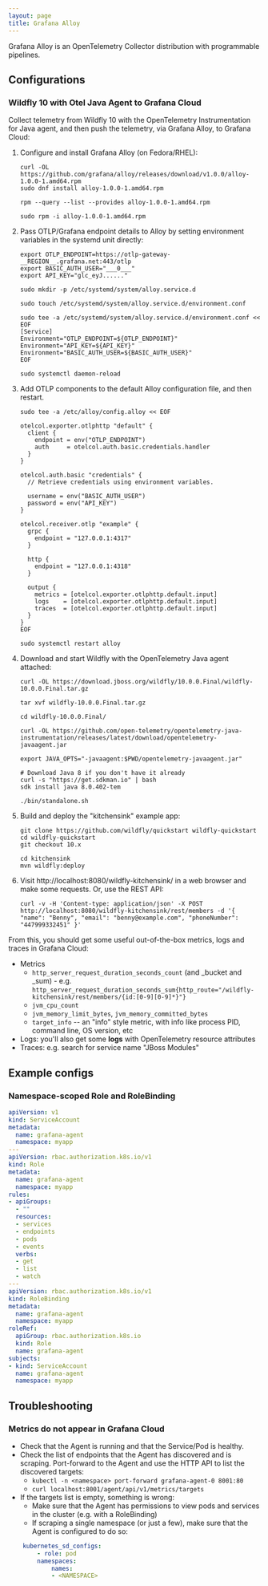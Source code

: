 ```yaml
---
layout: page
title: Grafana Alloy
---
```


Grafana Alloy is an OpenTelemetry Collector distribution with programmable pipelines.

## Configurations

### Wildfly 10 with Otel Java Agent to Grafana Cloud

Collect telemetry from Wildfly 10 with the OpenTelemetry Instrumentation for Java agent, and then push the telemetry, via Grafana Alloy, to Grafana Cloud:

1.  Configure and install Grafana Alloy (on Fedora/RHEL):

    ```shell
    curl -OL https://github.com/grafana/alloy/releases/download/v1.0.0/alloy-1.0.0-1.amd64.rpm
    sudo dnf install alloy-1.0.0-1.amd64.rpm

    rpm --query --list --provides alloy-1.0.0-1.amd64.rpm

    sudo rpm -i alloy-1.0.0-1.amd64.rpm
    ```

2.  Pass OTLP/Grafana endpoint details to Alloy by setting environment variables in the systemd unit directly:

    ```shell
    export OTLP_ENDPOINT=https://otlp-gateway-__REGION__.grafana.net:443/otlp
    export BASIC_AUTH_USER="___0___"
    export API_KEY="glc_eyJ......"

    sudo mkdir -p /etc/systemd/system/alloy.service.d

    sudo touch /etc/systemd/system/alloy.service.d/environment.conf

    sudo tee -a /etc/systemd/system/alloy.service.d/environment.conf << EOF
    [Service]
    Environment="OTLP_ENDPOINT=${OTLP_ENDPOINT}"
    Environment="API_KEY=${API_KEY}"
    Environment="BASIC_AUTH_USER=${BASIC_AUTH_USER}"
    EOF

    sudo systemctl daemon-reload

    ```
    
3.  Add OTLP components to the default Alloy configuration file, and then restart.

    ```shell
    sudo tee -a /etc/alloy/config.alloy << EOF

    otelcol.exporter.otlphttp "default" {
      client {
        endpoint = env("OTLP_ENDPOINT")
        auth     = otelcol.auth.basic.credentials.handler
      }
    }

    otelcol.auth.basic "credentials" {
      // Retrieve credentials using environment variables.

      username = env("BASIC_AUTH_USER")
      password = env("API_KEY")
    }

    otelcol.receiver.otlp "example" {
      grpc {
        endpoint = "127.0.0.1:4317"
      }

      http {
        endpoint = "127.0.0.1:4318"
      }

      output {
        metrics = [otelcol.exporter.otlphttp.default.input]
        logs    = [otelcol.exporter.otlphttp.default.input]
        traces  = [otelcol.exporter.otlphttp.default.input]
      }
    }
    EOF

    sudo systemctl restart alloy
    ```

1.  Download and start Wildfly with the OpenTelemetry Java agent attached:

    ```shell
    curl -OL https://download.jboss.org/wildfly/10.0.0.Final/wildfly-10.0.0.Final.tar.gz

    tar xvf wildfly-10.0.0.Final.tar.gz

    cd wildfly-10.0.0.Final/

    curl -OL https://github.com/open-telemetry/opentelemetry-java-instrumentation/releases/latest/download/opentelemetry-javaagent.jar

    export JAVA_OPTS="-javaagent:$PWD/opentelemetry-javaagent.jar"

    # Download Java 8 if you don't have it already
    curl -s "https://get.sdkman.io" | bash
    sdk install java 8.0.402-tem

    ./bin/standalone.sh
    ```

2.  Build and deploy the "kitchensink" example app:

    ```shell
    git clone https://github.com/wildfly/quickstart wildfly-quickstart
    cd wildfly-quickstart
    git checkout 10.x

    cd kitchensink
    mvn wildfly:deploy
    ```

1.  Visit http://localhost:8080/wildfly-kitchensink/ in a web browser and make some requests. Or, use the REST API:

    ```shell
    curl -v -H 'Content-type: application/json' -X POST http://localhost:8080/wildfly-kitchensink/rest/members -d '{ "name": "Benny", "email": "benny@example.com", "phoneNumber": "447999332451" }'
    ```

From this, you should get some useful out-of-the-box metrics, logs and traces in Grafana Cloud:

- Metrics
  - `http_server_request_duration_seconds_count` (and _bucket and _sum) - e.g. `http_server_request_duration_seconds_sum{http_route="/wildfly-kitchensink/rest/members/{id:[0-9][0-9]*}"}`
  - `jvm_cpu_count`
  - `jvm_memory_limit_bytes`, `jvm_memory_committed_bytes`
  - `target_info` -- an "info" style metric, with info like process PID, command line, OS version, etc
- Logs: you'll also get some **logs** with OpenTelemetry resource attributes
- Traces: e.g. search for service name "JBoss Modules"

## Example configs

### Namespace-scoped Role and RoleBinding

```yaml
apiVersion: v1
kind: ServiceAccount
metadata:
  name: grafana-agent
  namespace: myapp
---
apiVersion: rbac.authorization.k8s.io/v1
kind: Role
metadata:
  name: grafana-agent
  namespace: myapp
rules:
- apiGroups:
  - ""
  resources:
  - services
  - endpoints
  - pods
  - events
  verbs:
  - get
  - list
  - watch
---
apiVersion: rbac.authorization.k8s.io/v1
kind: RoleBinding
metadata:
  name: grafana-agent
  namespace: myapp
roleRef:
  apiGroup: rbac.authorization.k8s.io
  kind: Role
  name: grafana-agent
subjects:
- kind: ServiceAccount
  name: grafana-agent
  namespace: myapp
```

## Troubleshooting

### Metrics do not appear in Grafana Cloud

- Check that the Agent is running and that the Service/Pod is healthy.
- Check the list of endpoints that the Agent has discovered and is scraping. Port-forward to the Agent and use the HTTP API to list the discovered targets:
    - `kubectl -n <namespace> port-forward grafana-agent-0 8001:80`
    - `curl localhost:8001/agent/api/v1/metrics/targets`
- If the targets list is empty, something is wrong:
    - Make sure that the Agent has permissions to view pods and services in the cluster (e.g. with a RoleBinding)
    - If scraping a single namespace (or just a few), make sure that the Agent is configured to do so:

```yaml
    kubernetes_sd_configs:
        - role: pod
        namespaces:
            names:
            - <NAMESPACE>
```

